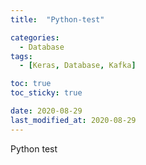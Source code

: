 ```yaml
---
title:  "Python-test" 

categories:
  - Database
tags:
  - [Keras, Database, Kafka]

toc: true
toc_sticky: true

date: 2020-08-29
last_modified_at: 2020-08-29
---
```


Python test
